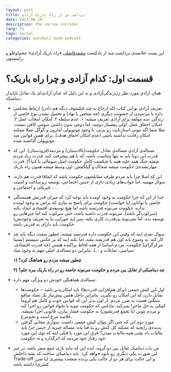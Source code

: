 ```yaml
---
layout: post
title: برداشت من از راه باریک آزادی
date: 2023-06-29
description: The narrow corridor
lang: fa
tags: social
categories: nutshell book podcast
---
```


این پست خلاصه‌ی برداشت منه از پادکست [محمدفاضلی](https://castbox.fm/vb/574772283) «راه باریک آزادی» عجم‌اوغلو و رابینسون.


# قسمت اول: کدام آزادی و چرا راه باریک؟
همان آزادی‌ِ مورد نظر زن‌زندگی‌آزادی و به این دلیل که چنان آزادی‌ای یک تعادل ناپایدار دینامیکه.


- تعریف آزادی تو این کتاب (که ارجاع به چند فیلسوف دیگه هم دادن) ارتباط محکمی داره با نترسیدن از خشونت دیگری (چه شخص یا نهاد) و تحمیل نشدن نوع خاصی از زندگی. سه مولفه برای آزادی تعریف میشه: ۱. عدم سلطه  ۲. امکان انتخاب عمل  ۳. امکان احقاق عمل. اولی پیشنیاز دومیه، اما دومی بدون داشتن سومی کافی نیست. مثلا شما اگه بتونی استارتاپت رو بزنی، با وجود مونوپولی آمازون و گوگل عملا ممکنه امکان رقابت نداشته باشی (عدم امکان احقاق هدف). برای همین قوانین ضد مونوپولی گذاشته شده.
- مساله‌ی آزادی مساله‌ی تعادل حکومت(بالادستان) و مردمه(فرودستان). این که قدرت این دوتا باید نه تنها متناسب باشه، که با هم پیشرفت کنه. قدرت زیاد مردم میشه جنگ همه علیه همه با شکست کامل حکومت (مثل سومالی یا کنیا؟). قدرت مهارنشده‌ی حکومت میشه ضحاک و گیلگمش. اون وسط میشه همون راه باریک.
- این که اصلا چرا باید مردم طرف مقابلشون حکومت باشه که اتفاقا قدرت هم داره، سوال مهمیه. اما جواب‌های زیادی داری از جنس اجتماعی، توسعه زیرساخت و امنیت فیزیکی و اجتماعی و ... . 
- جدا از این که چرا حکومت به وجود اومده باید توجه کرد که میزان قدرتش همبستگی خاصی با توانایی (یا خواست) جکومت برای پاسخ به نیازی که براش به وجود اومده نداره. حکومت می‌تونه قدرتمند باشه اما هیچ توسعه‌ی اقتصادی ایجاد نکنه (سرکوب‌گر باشه). می‌تونه قدرت داشته باشه، حتی سرکوب کنه اما چیزهایی رو توسعه بده. اما نمی‌تونه بی‌قدرت کاری بکنه. پس (یه جورایی بنا به تعریف وجودیش) حکومت باید دارای یه قدرتی باشه.
- سوال بعدی اینه که وقتی این حکومت داره قدرتمند میشه، چطور سمت دیگه باید چه کار کنه. به وضوح باید اون هم قدرتمند بشه. اما نکته اینه که بر عکس سیستم (نسبتا مرکزگرای) حکومت، مردم اساسا از همه لحاظ پراکنده هستن (چه قدرت اقتصادی، سیاسی، تمایلات و ...). بنابراین دو مساله‌ی خیلی مهم به وجود میاد: 

   **۱) چطور میشه مردم رو هماهنگ کرد؟**

   **۲) چه دینامیکی از تقابل بین مردم و حکومت می‌تونه جامعه رو در راه باریک ببره جلو؟**

- مساله‌ی هماهنگی خودش دو ویژگی مهم داره: 
   - اول این کنش جمعی (برای هم‌افزایی قدرت‌ها) باید امکان‌پذیر باشه − حکومت‌ها تمایل دارن که این امکان رو بگیرن. بنابراین داخل همین پیش‌نیاز یک تضاد منافع سنگین هست به ضرر مردم. از اون بدتر این که قوانین خوب و کامل هم لزوما کمکی به خل ماجرا نمی‌کنه. مادامی که حکومت نتونه یا نخواد قوانین رو اجرا کنه و مردم نتونن (با تجمع قدرتشون) به حکومت فشار بیارن، قانونی اجرا نمیشه. خلاصه مرغ است و تخم‌مرع. 
   - مورد دوم این که حتی اگر بتوان کنش جمعی داشت، سواری مجانی گرفتن پدیده‌ی رایجیه که ممکنه کل کنش رو به فنا بده: مساله چیزیه از جنس *چرا باید مالیات داد پقتی همه مالیات میدن؟* فرق این مورد با قبلی اینه که توی این مورد خود رفتار خود مردمه که اثرگذاره و نه حکومت.
- من باب دینامیک تقابل بین دو گروه، ایده این که نباید بازی جمع صفر باشه. در غیر این صورت یکی دیگری رو نابود خواهد کرد. باید دینامیکی ساخت که بشه داخلش Trade-off و این حالت برای هر دو از حالت یکی برنده منفعت بیشتری (یا ضرر کمتری) داشته باشه.



